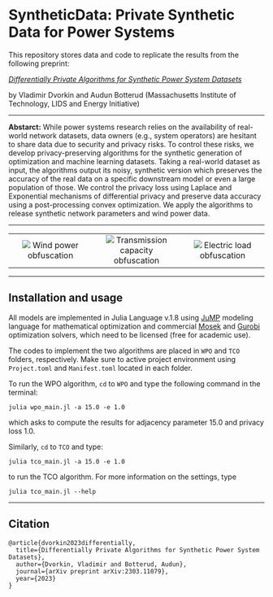 # SyntheticData: Private Synthetic Data for Power Systems 

This repository stores data and code to replicate the results from the following preprint: 

[*Differentially Private Algorithms for Synthetic Power System Datasets*](https://arxiv.org/pdf/2303.11079.pdf)

by Vladimir Dvorkin and Audun Botterud (Massachusetts Institute of Technology, LIDS and Energy Initiative)

---

**Abstarct:** While power systems research relies on the availability of real-world network datasets, data owners (e.g., system operators) are hesitant to share data due to security and privacy risks. To control these risks, we develop privacy-preserving algorithms for the synthetic generation of optimization and machine learning datasets. Taking a real-world dataset as input, the algorithms output its noisy, synthetic version which preserves the accuracy of the real data on a specific downstream model or even a large population of those. We control the privacy loss using Laplace and Exponential mechanisms of differential privacy and preserve data accuracy using a post-processing convex optimization. We apply the algorithms to release synthetic network parameters and wind power data.

---


<table align="center">
    <tr>
        <td align="center" width="500"><img src="https://user-images.githubusercontent.com/31773955/225124111-59df9b3e-7bff-4d1f-ab48-29bb0b904730.gif">
        Wind power obfuscation
        </td>
        <td align="center" width="500"><img src="https://user-images.githubusercontent.com/31773955/225128660-cf9f4b65-0e61-4afc-829f-59925ceede6e.gif">
        Transmission capacity obfuscation
        </td>
        <td align="center" width="500"><img src="https://user-images.githubusercontent.com/31773955/236578392-b490f95f-675e-44b0-908a-abaeb1914f08.gif">
        Electric load obfuscation
        </td>
    </tr>
</table>


---

## Installation and usage

All models are implemented in Julia Language v.1.8 using [JuMP](https://github.com/jump-dev/JuMP.jl) modeling language for mathematical optimization and commercial [Mosek](https://github.com/MOSEK/Mosek.jl) and [Gurobi](https://github.com/jump-dev/Gurobi.jl) optimization solvers, which need to be licensed (free for academic use). 

The codes to implement the two algorithms are placed in ```WPO``` and ```TCO``` folders, respectively. Make sure to active project environment using ```Project.toml``` and ```Manifest.toml``` located in each folder. 

To run the WPO algorithm, ```cd``` to ```WPO``` and type the following command in the terminal:

```julia wpo_main.jl -a 15.0 -e 1.0```

which asks to compute the results for adjacency parameter 15.0 and privacy loss 1.0. 

Similarly, ```cd``` to ```TCO``` and type:

```julia tco_main.jl -a 15.0 -e 1.0```

to run the TCO algorithm. For more information on the settings, type

```julia tco_main.jl --help```

---

## Citation
```
@article{dvorkin2023differentially,
  title={Differentially Private Algorithms for Synthetic Power System Datasets},
  author={Dvorkin, Vladimir and Botterud, Audun},
  journal={arXiv preprint arXiv:2303.11079},
  year={2023}
}
```

